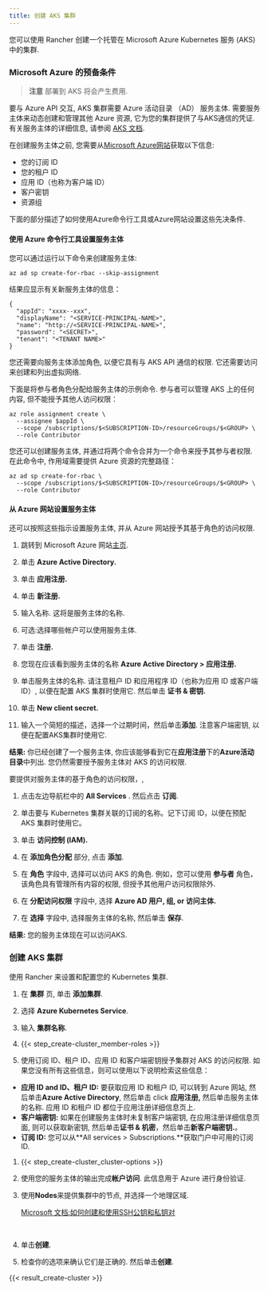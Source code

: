 ```yaml
---
title: 创建 AKS 集群
---
```


您可以使用 Rancher 创建一个托管在 Microsoft Azure Kubernetes 服务 (AKS) 中的集群.

### Microsoft Azure 的预备条件

> **注意**
> 部署到 AKS 将会产生费用.

要与 Azure API 交互, AKS 集群需要 Azure 活动目录 （AD） 服务主体. 需要服务主体来动态创建和管理其他 Azure 资源, 它为您的集群提供了与AKS通信的凭证. 有关服务主体的详细信息, 请参阅 [AKS 文档](https：//docs.microsoft.com/en-us/azure/aks/kubernetes-服务主体).

在创建服务主体之前, 您需要从[Microsoft Azure网站](https://portal.azure.com)获取以下信息:

- 您的订阅 ID
- 您的租户 ID
- 应用 ID（也称为客户端 ID）
- 客户密钥
- 资源组

下面的部分描述了如何使用Azure命令行工具或Azure网站设置这些先决条件.

#### 使用 Azure 命令行工具设置服务主体

您可以通过运行以下命令来创建服务主体:

```
az ad sp create-for-rbac --skip-assignment
```

结果应显示有关新服务主体的信息：

```
{
  "appId": "xxxx--xxx",
  "displayName": "<SERVICE-PRINCIPAL-NAME>",
  "name": "http://<SERVICE-PRINCIPAL-NAME>",
  "password": "<SECRET>",
  "tenant": "<TENANT NAME>"
}
```

您还需要向服务主体添加角色, 以便它具有与 AKS API 通信的权限. 它还需要访问来创建和列出虚拟网络.

下面是将参与者角色分配给服务主体的示例命令. 参与者可以管理 AKS 上的任何内容, 但不能授予其他人访问权限：

```
az role assignment create \
  --assignee $appId \
  --scope /subscriptions/$<SUBSCRIPTION-ID>/resourceGroups/$<GROUP> \
  --role Contributor
```

您还可以创建服务主体, 并通过将两个命令合并为一个命令来授予其参与者权限. 在此命令中, 作用域需要提供 Azure 资源的完整路径：

```
az ad sp create-for-rbac \
  --scope /subscriptions/$<SUBSCRIPTION-ID>/resourceGroups/$<GROUP> \
  --role Contributor
```

#### 从 Azure 网站设置服务主体

还可以按照这些指示设置服务主体, 并从 Azure 网站授予其基于角色的访问权限.

1. 跳转到 Microsoft Azure 网站[主页](https://portal.azure.com).

1. 单击 **Azure Active Directory.**

1. 单击 **应用注册.**

1. 单击 **新注册.**

1. 输入名称. 这将是服务主体的名称.

1. 可选:选择哪些帐户可以使用服务主体.

1. 单击 **注册.**

1. 您现在应该看到服务主体的名称 **Azure Active Directory > 应用注册.**

1. 单击服务主体的名称. 请注意租户 ID 和应用程序 ID（也称为应用 ID 或客户端 ID）, 以便在配置 AKS 集群时使用它. 然后单击 **证书 & 密钥.**

1. 单击 **New client secret.**

1. 输入一个简短的描述，选择一个过期时间，然后单击**添加**. 注意客户端密钥, 以便在配置AKS集群时使用它.

**结果:** 你已经创建了一个服务主体, 你应该能够看到它在**应用注册**下的**Azure活动目录**中列出. 您仍然需要授予服务主体对 AKS 的访问权限.

要提供对服务主体的基于角色的访问权限，,

1. 点击左边导航栏中的 **All Services** . 然后点击 **订阅**.

1. 单击要与 Kubernetes 集群关联的订阅的名称。记下订阅 ID，以便在预配 AKS 集群时使用它。

1. 单击 **访问控制 (IAM).**

1. 在 **添加角色分配** 部分, 点击 **添加**.

1. 在 **角色** 字段中, 选择可以访问 AKS 的角色. 例如，您可以使用 **参与者** 角色，该角色具有管理所有内容的权限, 但授予其他用户访问权限除外.

1. 在 **分配访问权限** 字段中, 选择 **Azure AD 用户, 组, or 访问主体.**

1. 在 **选择** 字段中, 选择服务主体的名称, 然后单击 **保存**.

**结果:** 您的服务主体现在可以访问AKS.

### 创建 AKS 集群

使用 Rancher 来设置和配置您的 Kubernetes 集群.

1. 在 **集群** 页, 单击 **添加集群**.

1. 选择 **Azure Kubernetes Service**.

1. 输入 **集群名称**.

1. {{< step_create-cluster_member-roles >}}

1. 使用订阅 ID、租户 ID、应用 ID 和客户端密钥授予集群对 AKS 的访问权限. 如果您没有所有这些信息，则可以使用以下说明检索这些信息：

- **应用 ID and ID、租户 ID:** 要获取应用 ID 和租户 ID, 可以转到 Azure 网站, 然后单击**Azure Active Directory**, 然后单击 click **应用注册,** 然后单击服务主体的名称. 应用 ID 和租户 ID 都位于应用注册详细信息页上.
- **客户端密钥:** 如果在创建服务主体时未复制客户端密钥, 在应用注册详细信息页面, 则可以获取新密钥, 然后单击**证书 & 机密**，然后单击**新客户端密钥.**。
- **订阅 ID:** 您可以从**All services > Subscriptions.**获取门户中可用的订阅ID.

1.  {{< step_create-cluster_cluster-options >}}

1.  使用您的服务主体的输出完成**帐户访问**. 此信息用于 Azure 进行身份验证.

1.  使用**Nodes**来提供集群中的节点, 并选择一个地理区域.

      [Microsoft 文档:如何创建和使用SSH公钥和私钥对](https://docs.microsoft.com/en-us/azure/virtual-machines/linux/mac-create-ssh-keys)

    <br/>

1.  单击**创建**.
    <br/>
1.  检查你的选项来确认它们是正确的. 然后单击**创建**.

{{< result_create-cluster >}}
